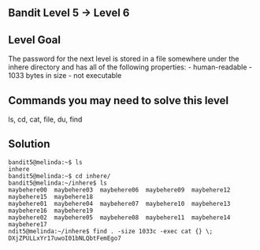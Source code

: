## Bandit Level 5 -> Level 6

## Level Goal

The password for the next level is stored in a file somewhere under the inhere directory and has all of the following properties: - human-readable - 1033 bytes in size - not executable

## Commands you may need to solve this level

ls, cd, cat, file, du, find


## Solution

```
bandit5@melinda:~$ ls
inhere
bandit5@melinda:~$ cd inhere/
bandit5@melinda:~/inhere$ ls
maybehere00  maybehere03  maybehere06  maybehere09  maybehere12  maybehere15  maybehere18
maybehere01  maybehere04  maybehere07  maybehere10  maybehere13  maybehere16  maybehere19
maybehere02  maybehere05  maybehere08  maybehere11  maybehere14  maybehere17
ndit5@melinda:~/inhere$ find . -size 1033c -exec cat {} \;
DXjZPULLxYr17uwoI01bNLQbtFemEgo7
```

